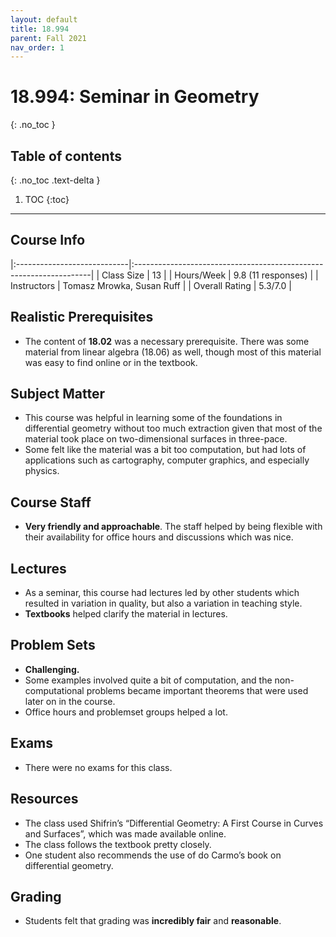 ```yaml
---
layout: default
title: 18.994
parent: Fall 2021
nav_order: 1
---
```


# 18.994: Seminar in Geometry
{: .no_toc }

## Table of contents
{: .no_toc .text-delta }

1. TOC
{:toc}

---

## Course Info

|:----------------------------|:-------------------------------------------------------------------|
| Class Size    		| 13                                                            		|
| Hours/Week        	| 9.8 (11 responses)                                          	| 
| Instructors         	| Tomasz Mrowka, Susan Ruff			|
| Overall Rating	| 5.3/7.0						|

## Realistic Prerequisites
* The content of **18.02** was a necessary prerequisite. There was some material from linear algebra (18.06) as well, though most of this material was easy to find online or in the textbook.

## Subject Matter
* This course was helpful in learning some of the foundations in differential geometry without too much extraction given that most of the material took place on two-dimensional surfaces in three-pace.
* Some felt like the material was a bit too computation, but had lots of applications such as cartography, computer graphics, and especially physics.

## Course Staff
* **Very friendly and approachable**. The staff helped by being flexible with their availability for office hours and discussions which was nice.

## Lectures
* As a seminar, this course had lectures led by other students which resulted in variation in quality, but also a variation in teaching style.
* **Textbooks** helped clarify the material in lectures.

## Problem Sets
* **Challenging.**
* Some examples involved quite a bit of computation, and the non-computational problems became important theorems that were used later on in the course.
* Office hours and problemset groups helped a lot.

## Exams
* There were no exams for this class.

## Resources
* The class used Shifrin’s “Differential Geometry: A First Course in Curves and Surfaces”, which was made available online.
* The class follows the textbook pretty closely.
* One student also recommends the use of do Carmo’s book on differential geometry.

## Grading
* Students felt that grading was **incredibly fair** and **reasonable**. 
